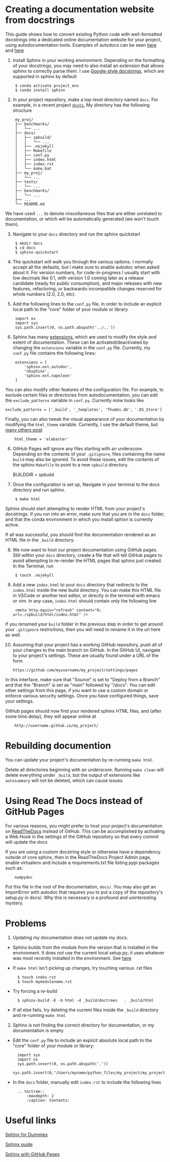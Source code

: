 


# Creating a documentation website from docstrings

This guide shows how to convert existing Python code with well-formatted docstrings into a dedicated online documentation website for your project, using autodocumentation tools. Examples of autodocs can be seen [here](https://flask.palletsprojects.com/en/2.2.x/api/#application-object) and [here](https://unit8co.github.io/darts/generated_api/darts.html)

1. Install Sphinx in your working environment. Depending on the formatting of your docstrings, you may need to also install an extension that allows sphinx to correctly parse them. I use [Google-style docstrings](https://sphinxcontrib-napoleon.readthedocs.io/en/latest/), which are supported in sphinx by default

		$ conda activate project_env
		$ conda install sphinx

2. In your project repository, make a top-level directory named `docs`. For example, in a recent project [`dysts`](https://github.com/williamgilpin/dysts), My directory has the following structure

		my_proj/
		├── benchmarks/
		│	└── ...
		├── docs/
		│	├── spbuild/
		│	│	└── ...
		│	├── .nojekyll
		│	├── Makefile
		│	├── conf.py
		│	├── index.html
		│	├── index.rst
		│	└── make.bat
		├── my_proj/
		│	└── ...
		├── tests/
		│	└── ...
		├── benchmarks/
		│	└── ...
		├── ...
		└── README.md

We have used `...` to denote miscellaneous files that are either unrelated to documentation, or which will be automatically generated (we won't touch them).

3. Navigate to your `docs` directory and run the sphinx quickstart

		$ mkdir docs
		$ cd docs
		$ sphinx-quickstart


3. The quickstart will walk you through the various options. I normally accept all the defaults, but I make sure to enable autodoc when asked about it. For version numbers, for code-in-progress I usually start with low decimals like 0.1, with version 1.0 coming later as a release candidate (ready for public consumption), and major releases with new features, refactoring, or backwards-incompatible changes reserved for whole numbers (2.0, 2.0, etc).


4. Add the following lines to the `conf.py` file, in order to include an explicit local path to the "core" folder of your module or library

		import os
		import sys
		sys.path.insert(0, os.path.abspath('../..'))

5. Sphinx has many [extensions](https://www.sphinx-doc.org/en/master/usage/extensions/index.html), which are used to modify the style and extent of documentation. These can be activated/deactivated by changing the `extensions` variable in the `conf.py` file. Currently, my `conf.py` file contains the following lines:

		extensions = [
			'sphinx.ext.autodoc',
			'nbsphinx',
			'sphinx.ext.napoleon'
		]

You can also modify other features of the configuration file. For example, to exclude certain files or directories from autodocumentation, you can edit the `exclude_patterns` variable in `conf.py`. Currently mine looks like

	exclude_patterns = ['_build', '_templates', 'Thumbs.db', '.DS_Store']

Finally, you can also tweak the visual appearance of your documentation by modifying the `html_theme` variable. Currently, I use the default theme, but [many others exist](https://www.sphinx-doc.org/en/master/usage/theming.html)

		html_theme = 'alabaster'

6. GitHub Pages will ignore any files starting with an underscore. Depending on the contents of your `.gitignore`, files containing the name `build` may also be ignored. To avoid these issues, edit the contents of the sphinx `Makefile` to point to a new `spbuild` directory.

	BUILDDIR      = spbuild

7. Once the configuration is set up, Navigate in your terminal to the docs directory and run sphinx.

		$ make html

Sphinx should start attempting to render HTML from your project's docstrings. If you run into an error, make sure that you are in the `docs` folder, and that the conda environment in which you install sphixn is currently active.

If all was successful, you should find the documentation rendered as an HTML file in the `_build` directory.

8. We now want to host our project documentation using GitHub pages. Still within your `docs` directory, create a file that will tell GitHub pages to avoid attempting to re-render the HTML pages that sphinx just created. In the Terminal, run

		$ touch .nojekyll



9. Add a new `index.html` to your `docs` directory that redirects to the `index.html` inside the new build directory. You can make this HTML file in VSCode or another text editor, or directly in the terminal with emacs or vim. In any case, `index.html` should contain only the following line

		<meta http-equiv="refresh" content="0; url=./spbuild/html/index.html" />

If you renamed your `build` folder in the previous step in order to get around your `.gitignore` restrictions, then you will need to rename it in the url here as well. 

10. Assuming that your project has a working GitHub repository, push all of your changes to the main branch on GitHub. In the GitHub UI, navigate to your project's settings. These are usually found under a URL of the form

		https://github.com/myusername/my_project/settings/pages

In this interface, make sure that "Source" is set to "Deploy from a Branch" and that the "Branch" is set as "main" followed by "/docs". You can edit other settings from this page, if you want to use a custom domain or enforce various security settings. Once you have configured things, save your settings.

GitHub pages should now find your rendered sphinx HTML files, and (after some time delay), they will appear online at

		http://username.github.io/my_project/



<!-- # Hosting project documentation using GitHub pages

Make a sister directory to the project repo so that it doesn't get commited to your main GitHub repo

Put the 'HTML' folder generated by Sphinx (local compile) into this repository

Initialize this directory on GitHub using the standard method

Now create a gh-pages branch and push the changes to that branch as well:

	git checkout -b gh-pages
	git add .
	git push origin gh-pages

This is a less optimal solution because you have to re-copy the entire folder of documentation each time a change is made. I'm still working on a smoother fix.

For example, for my project [pypdb] I go through the following checklist when committing new documentation to the main branch:

+ Remove temporary copies of main file from ipynb directory
+ Export HTML file of all notebooks and put in the right directories
+ Update all documentation:

	+ Compile sphinx
	+ Retrieve HTML folder from output
	+ Put this HTML folder in the Documentation GitHub repository
	+ push to master
	+ push to gh-pages branch

+ Update version number in setup.py
+ push to GitHub
+ Update Github tags
+ Update PyPI
+ Test pip install in a clean environment -->


# Rebuilding documention

You can update your project's documentation by re-running `make html`. 

Delete all directories beginning with an underscore. Running `make clean` will delete everything under `_build`, but the output of extensions like `autosummary` will not be deleted, which can cause issues. 

# Using Read The Docs instead of GitHub Pages

For various reasons, you might prefer to host your project's documentation on [ReadTheDocs](https://readthedocs.org/) instead of GitHub. This can be accomplished by activating a Web Hook in the settings of the GitHub repository so that every commit will update the docs

If you are using a custom docstring style or otherwise have a dependency outside of core sphinx, then in the ReadTheDocs Project Admin page, enable virtualenv and include a requirements.txt file listing pypi packages such as:

		numpydoc

Put this file in the root of the documentation, `docs/`. You may also get an ImportError with autodoc that requires you to put a copy of the repository's setup.py in docs/. Why this is necessary is a profound and uninteresting mystery.

# Problems

1. Updating my documentation does not update my docs.

+ Sphinx builds from the module from the version that is installed in the environment. It does *not* use the current local setup.py; it uses whatever was most recently installed in the environment. See [here](https://stackoverflow.com/questions/44693301/sphinx-is-caching-python-module-somewhere-where)
+ If `make html` isn't picking up changes, try touching various .rst files

		$ touch index.rst
		$ touch mymodulename.rst

+ Try forcing a re-build 

		$ sphinx-build -E -b html -d _build/doctrees   . _build/html

+ If all else fails, try deleting the current files inside the `_build` directory and re-running `make html` 


2. Sphinx is not finding the correct directory for documentation, or my documentation is empty

+ Edit the `conf.py` file to include an explicit absolute local path to the "core" folder of your module or library:

		import sys
		import os
		sys.path.insert(0, os.path.abspath('.'))
		sys.path.insert(0,"/Users/myname/python_files/my_project/my_project")

+ In the `docs` folder, manually edit `index.rst` to include the following lines

		.. toctree::
			:maxdepth: 2
			:caption: Contents:



# Useful links

[Sphinx for Dummies](https://codeandchaos.wordpress.com/2012/07/30/sphinx-autodoc-tutorial-for-dummies/)

[Sphinx guide](https://eikonomega.medium.com/getting-started-with-sphinx-autodoc-part-1-2cebbbca5365)

[Sphinx with GitHub Pages](https://github.com/sphinx-doc/sphinx/issues/3382)